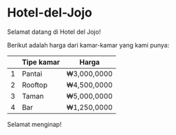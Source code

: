 # Hotel-del-Jojo

Selamat datang di Hotel del Jojo!

Berikut adalah harga dari kamar-kamar yang kami punya:

|     |   Tipe kamar   |    Harga      |
| --- | -------------- | ------------- |
|  1  | Pantai         | ₩3,000,0000   |
|  2  | Rooftop        | ₩4,500,0000   |
|  3  | Taman          | ₩5,000,0000   |
|  4  | Bar            | ₩1,250,0000   |

Selamat menginap!
